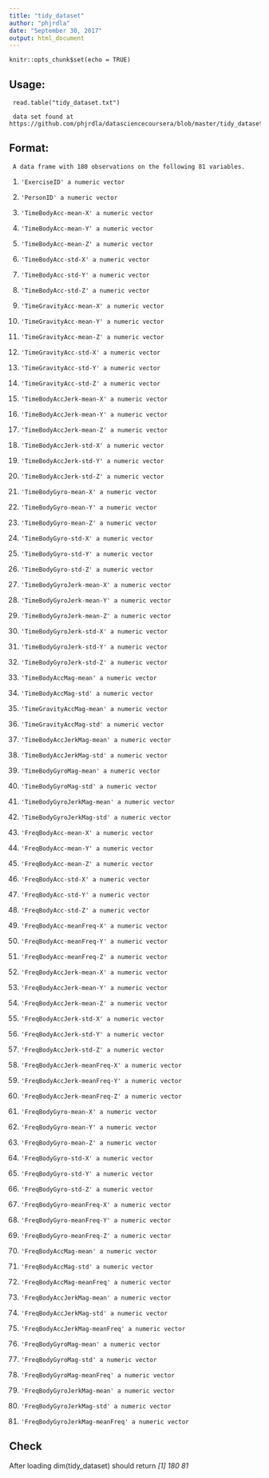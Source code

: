 ```yaml
---
title: "tidy_dataset"
author: "phjrdla"
date: "September 30, 2017"
output: html_document
---
```


```{r setup, include=FALSE}
knitr::opts_chunk$set(echo = TRUE)
```

## Usage:

     read.table("tidy_dataset.txt")
     
     data set found at https://github.com/phjrdla/datasciencecoursera/blob/master/tidy_dataset.txt
     
## Format:

     A data frame with 180 observations on the following 81 variables.

1.     'ExerciseID' a numeric vector

1.     'PersonID' a numeric vector

1.     'TimeBodyAcc-mean-X' a numeric vector

1.     'TimeBodyAcc-mean-Y' a numeric vector

1.     'TimeBodyAcc-mean-Z' a numeric vector

1.     'TimeBodyAcc-std-X' a numeric vector

1.     'TimeBodyAcc-std-Y' a numeric vector

1.     'TimeBodyAcc-std-Z' a numeric vector

1.     'TimeGravityAcc-mean-X' a numeric vector

1.     'TimeGravityAcc-mean-Y' a numeric vector

1.     'TimeGravityAcc-mean-Z' a numeric vector

1.     'TimeGravityAcc-std-X' a numeric vector

1.     'TimeGravityAcc-std-Y' a numeric vector

1.     'TimeGravityAcc-std-Z' a numeric vector

1.     'TimeBodyAccJerk-mean-X' a numeric vector

1.     'TimeBodyAccJerk-mean-Y' a numeric vector

1.     'TimeBodyAccJerk-mean-Z' a numeric vector

1.     'TimeBodyAccJerk-std-X' a numeric vector

1.     'TimeBodyAccJerk-std-Y' a numeric vector

1.     'TimeBodyAccJerk-std-Z' a numeric vector

1.     'TimeBodyGyro-mean-X' a numeric vector

1.     'TimeBodyGyro-mean-Y' a numeric vector

1.     'TimeBodyGyro-mean-Z' a numeric vector

1.     'TimeBodyGyro-std-X' a numeric vector

1.     'TimeBodyGyro-std-Y' a numeric vector

1.     'TimeBodyGyro-std-Z' a numeric vector

1.     'TimeBodyGyroJerk-mean-X' a numeric vector

1.     'TimeBodyGyroJerk-mean-Y' a numeric vector

1.     'TimeBodyGyroJerk-mean-Z' a numeric vector

1.     'TimeBodyGyroJerk-std-X' a numeric vector

1.     'TimeBodyGyroJerk-std-Y' a numeric vector

1.     'TimeBodyGyroJerk-std-Z' a numeric vector

1.     'TimeBodyAccMag-mean' a numeric vector

1.     'TimeBodyAccMag-std' a numeric vector

1.     'TimeGravityAccMag-mean' a numeric vector

1.     'TimeGravityAccMag-std' a numeric vector

1.     'TimeBodyAccJerkMag-mean' a numeric vector

1.     'TimeBodyAccJerkMag-std' a numeric vector

1.     'TimeBodyGyroMag-mean' a numeric vector

1.     'TimeBodyGyroMag-std' a numeric vector

1.     'TimeBodyGyroJerkMag-mean' a numeric vector

1.     'TimeBodyGyroJerkMag-std' a numeric vector

1.     'FreqBodyAcc-mean-X' a numeric vector

1.     'FreqBodyAcc-mean-Y' a numeric vector

1.     'FreqBodyAcc-mean-Z' a numeric vector

1.     'FreqBodyAcc-std-X' a numeric vector

1.     'FreqBodyAcc-std-Y' a numeric vector

1.     'FreqBodyAcc-std-Z' a numeric vector

1.     'FreqBodyAcc-meanFreq-X' a numeric vector

1.     'FreqBodyAcc-meanFreq-Y' a numeric vector

1.     'FreqBodyAcc-meanFreq-Z' a numeric vector

1.     'FreqBodyAccJerk-mean-X' a numeric vector

1.     'FreqBodyAccJerk-mean-Y' a numeric vector

1.     'FreqBodyAccJerk-mean-Z' a numeric vector

1.     'FreqBodyAccJerk-std-X' a numeric vector

1.     'FreqBodyAccJerk-std-Y' a numeric vector

1.     'FreqBodyAccJerk-std-Z' a numeric vector

1.     'FreqBodyAccJerk-meanFreq-X' a numeric vector

1.     'FreqBodyAccJerk-meanFreq-Y' a numeric vector

1.     'FreqBodyAccJerk-meanFreq-Z' a numeric vector

1.     'FreqBodyGyro-mean-X' a numeric vector

1.     'FreqBodyGyro-mean-Y' a numeric vector

1.     'FreqBodyGyro-mean-Z' a numeric vector

1.     'FreqBodyGyro-std-X' a numeric vector

1.     'FreqBodyGyro-std-Y' a numeric vector

1.     'FreqBodyGyro-std-Z' a numeric vector

1.     'FreqBodyGyro-meanFreq-X' a numeric vector

1.     'FreqBodyGyro-meanFreq-Y' a numeric vector

1.     'FreqBodyGyro-meanFreq-Z' a numeric vector

1.     'FreqBodyAccMag-mean' a numeric vector

1.     'FreqBodyAccMag-std' a numeric vector

1.     'FreqBodyAccMag-meanFreq' a numeric vector

1.     'FreqBodyAccJerkMag-mean' a numeric vector

1.     'FreqBodyAccJerkMag-std' a numeric vector

1.     'FreqBodyAccJerkMag-meanFreq' a numeric vector

1.     'FreqBodyGyroMag-mean' a numeric vector

1.     'FreqBodyGyroMag-std' a numeric vector

1.     'FreqBodyGyroMag-meanFreq' a numeric vector

1.     'FreqBodyGyroJerkMag-mean' a numeric vector

1.     'FreqBodyGyroJerkMag-std' a numeric vector

1.     'FreqBodyGyroJerkMag-meanFreq' a numeric vector

## Check
After loading dim(tidy_dataset) should return *[1] 180  81*
